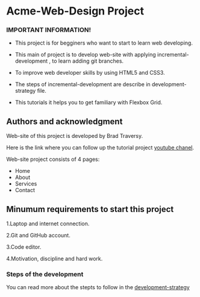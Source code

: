 # Acme-Web-Design Project

### IMPORTANT INFORMATION!

- This project is for begginers who want to start to learn web developing.

- This main of project is to develop web-site with applying incremental-development , to learn  adding git branches. 

- To improve web developer skills by using HTML5  and CSS3.

- The steps of incremental-development are describe in development-strategy file.

- This tutorials it helps you to get familiary with Flexbox Grid.

## Authors and acknowledgment

Web-site of this project is developed by Brad Traversy. 

Here is the link where you can follow up the tutorial project [youtube chanel](https://www.youtube.com/watch?v=qlA7dputiNc).

 Web-site project consists of 4 pages:

 - Home
 - About
 - Services
 - Contact


## Minumum requirements to start this project

1.Laptop and internet connection.

2.Git and GitHub account. 

3.Code editor.

4.Motivation, discipline and hard work.

### Steps of the development

You can read more about the stepts to follow in the [development-strategy](development-strategy.md)




